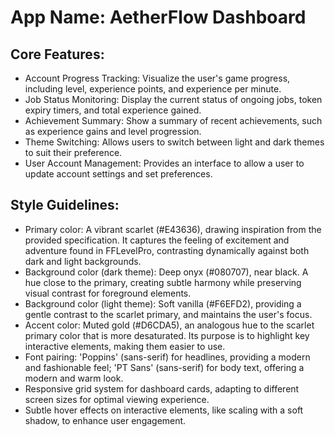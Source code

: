# **App Name**: AetherFlow Dashboard

## Core Features:

- Account Progress Tracking: Visualize the user's game progress, including level, experience points, and experience per minute.
- Job Status Monitoring: Display the current status of ongoing jobs, token expiry timers, and total experience gained.
- Achievement Summary: Show a summary of recent achievements, such as experience gains and level progression.
- Theme Switching: Allows users to switch between light and dark themes to suit their preference.
- User Account Management: Provides an interface to allow a user to update account settings and set preferences.

## Style Guidelines:

- Primary color: A vibrant scarlet (#E43636), drawing inspiration from the provided specification. It captures the feeling of excitement and adventure found in FFLevelPro, contrasting dynamically against both dark and light backgrounds.
- Background color (dark theme): Deep onyx (#080707), near black. A hue close to the primary, creating subtle harmony while preserving visual contrast for foreground elements.
- Background color (light theme): Soft vanilla (#F6EFD2), providing a gentle contrast to the scarlet primary, and maintains the user's focus.
- Accent color: Muted gold (#D6CDA5), an analogous hue to the scarlet primary color that is more desaturated. Its purpose is to highlight key interactive elements, making them easier to use.
- Font pairing: 'Poppins' (sans-serif) for headlines, providing a modern and fashionable feel; 'PT Sans' (sans-serif) for body text, offering a modern and warm look.
- Responsive grid system for dashboard cards, adapting to different screen sizes for optimal viewing experience.
- Subtle hover effects on interactive elements, like scaling with a soft shadow, to enhance user engagement.